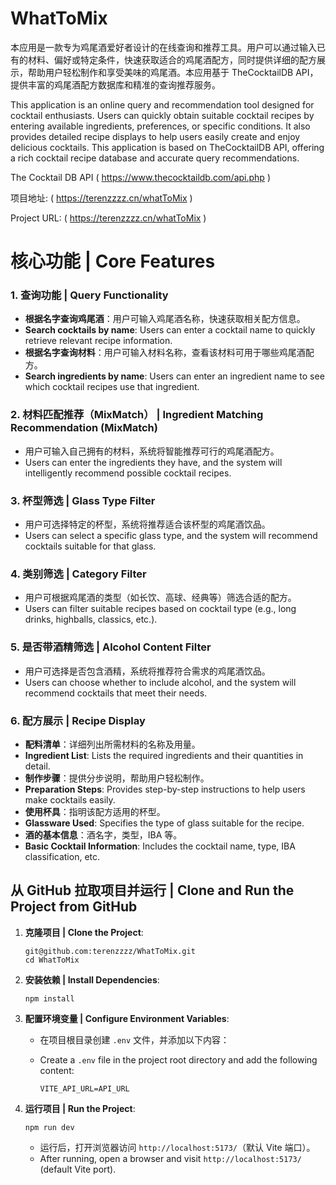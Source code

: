 # WhatToMix

本应用是一款专为鸡尾酒爱好者设计的在线查询和推荐工具。用户可以通过输入已有的材料、偏好或特定条件，快速获取适合的鸡尾酒配方，同时提供详细的配方展示，帮助用户轻松制作和享受美味的鸡尾酒。本应用基于 TheCocktailDB API，提供丰富的鸡尾酒配方数据库和精准的查询推荐服务。

This application is an online query and recommendation tool designed for cocktail enthusiasts. Users can quickly obtain suitable cocktail recipes by entering available ingredients, preferences, or specific conditions. It also provides detailed recipe displays to help users easily create and enjoy delicious cocktails. This application is based on TheCocktailDB API, offering a rich cocktail recipe database and accurate query recommendations.

The Cocktail DB API ( https://www.thecocktaildb.com/api.php )

项目地址: ( https://terenzzzz.cn/whatToMix )

Project URL: ( https://terenzzzz.cn/whatToMix )

# 核心功能 | Core Features

### 1. 查询功能 | Query Functionality

- **根据名字查询鸡尾酒**：用户可输入鸡尾酒名称，快速获取相关配方信息。
- **Search cocktails by name**: Users can enter a cocktail name to quickly retrieve relevant recipe information.
- **根据名字查询材料**：用户可输入材料名称，查看该材料可用于哪些鸡尾酒配方。
- **Search ingredients by name**: Users can enter an ingredient name to see which cocktail recipes use that ingredient.

### 2. 材料匹配推荐（MixMatch） | Ingredient Matching Recommendation (MixMatch)

- 用户可输入自己拥有的材料，系统将智能推荐可行的鸡尾酒配方。
- Users can enter the ingredients they have, and the system will intelligently recommend possible cocktail recipes.

### 3. 杯型筛选 | Glass Type Filter

- 用户可选择特定的杯型，系统将推荐适合该杯型的鸡尾酒饮品。
- Users can select a specific glass type, and the system will recommend cocktails suitable for that glass.

### 4. 类别筛选 | Category Filter

- 用户可根据鸡尾酒的类型（如长饮、高球、经典等）筛选合适的配方。
- Users can filter suitable recipes based on cocktail type (e.g., long drinks, highballs, classics, etc.).

### 5. 是否带酒精筛选 | Alcohol Content Filter

- 用户可选择是否包含酒精，系统将推荐符合需求的鸡尾酒饮品。
- Users can choose whether to include alcohol, and the system will recommend cocktails that meet their needs.

### 6. 配方展示 | Recipe Display

- **配料清单**：详细列出所需材料的名称及用量。
- **Ingredient List**: Lists the required ingredients and their quantities in detail.
- **制作步骤**：提供分步说明，帮助用户轻松制作。
- **Preparation Steps**: Provides step-by-step instructions to help users make cocktails easily.
- **使用杯具**：指明该配方适用的杯型。
- **Glassware Used**: Specifies the type of glass suitable for the recipe.
- **酒的基本信息**：酒名字，类型，IBA 等。
- **Basic Cocktail Information**: Includes the cocktail name, type, IBA classification, etc.

## 从 GitHub 拉取项目并运行 | Clone and Run the Project from GitHub

1. **克隆项目 | Clone the Project**:
    
    ```
    git@github.com:terenzzzz/WhatToMix.git
    cd WhatToMix
    ```
    
2. **安装依赖 | Install Dependencies**:
    
    ```
    npm install
    ```
    
3. **配置环境变量 | Configure Environment Variables**:
    - 在项目根目录创建 `.env` 文件，并添加以下内容：
    - Create a `.env` file in the project root directory and add the following content:
        
        ```
        VITE_API_URL=API_URL
        ```
        
4. **运行项目 | Run the Project**:
    
    ```
    npm run dev
    ```
    
    - 运行后，打开浏览器访问 `http://localhost:5173/`（默认 Vite 端口）。
    - After running, open a browser and visit `http://localhost:5173/` (default Vite port).
